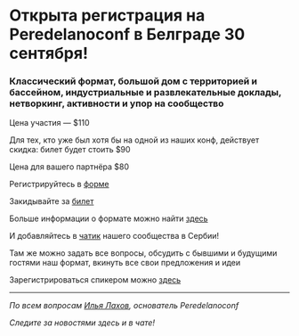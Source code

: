 # Открыта регистрация на **Peredelanoconf** в Белграде 30 сентября! 

### Классический формат, большой дом с территорией и бассейном, индустриальные и развлекательные доклады, нетворкинг, активности и упор на сообщество

Цена участия — $110

Для тех, кто уже был хотя бы на одной из наших конф, действует скидка: билет будет стоить $90

Цена для вашего партнёра $80

Регистрируйтесь в [форме](https://docs.google.com/forms/d/1yBN7E1zHo4quViwgNPrI8nXGSXbX41e3lZ16Mp15MWo)

Закидывайте за [билет](/./guides/how-to-pay.md)

Больше информации о формате можно найти [здесь](/./confs/standard.md)

И добавляйтесь в [чатик]( https://t.me/peredelanoconfbelgrade) нашего сообщества в Сербии! 

Там же можно задать все вопросы, обсудить с бывшими и будущими гостями наш формат, вкинуть все свои предложения и идеи

Зарегистрироваться спикером можно [здесь](/./guides/tech-speech.md)

---

_По всем вопросам [Илья Лахов](https://t.me/ilakhov), основатель Peredelanoconf_

_Следите за новостями здесь и в чате!_
